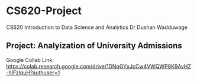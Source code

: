 # CS620-Project

CS620 Introduction to Data Science and Analytics
Dr Dushan Wadduwage

## Project: Analyization of University Admissions 
Google Collab Link: https://colab.research.google.com/drive/1DNqGYxJcCw4VWQWP8K9AvHZ-hIFzlquH?authuser=1

